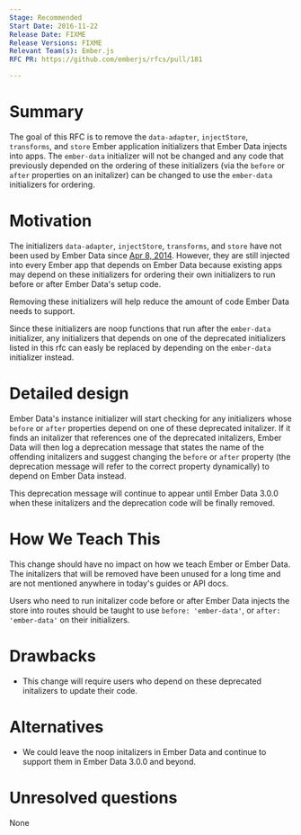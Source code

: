 ```yaml
---
Stage: Recommended
Start Date: 2016-11-22
Release Date: FIXME
Release Versions: FIXME
Relevant Team(s): Ember.js
RFC PR: https://github.com/emberjs/rfcs/pull/181

---
```


# Summary

The goal of this RFC is to remove the `data-adapter`, `injectStore`,
`transforms`, and `store` Ember application initializers that Ember Data injects
into apps.  The `ember-data` initializer will not be changed and any code
that previously depended on the ordering of these initializers (via
the `before` or `after` properties on an initalizer) can be
changed to use the `ember-data` initializers for ordering.

# Motivation

The initializers `data-adapter`, `injectStore`, `transforms`, and
`store` have not been used by Ember Data since
[Apr 8, 2014](https://github.com/emberjs/data/commit/d25e23f622a3677b8372db535b2ab824ad306a16). However,
they are still injected into every Ember app that depends on Ember
Data because existing apps may depend on these initializers
for ordering their own initializers to run before or after Ember
Data's setup code.

Removing these initializers will help reduce the amount of code Ember
Data needs to support.

Since these initializers are noop functions that run after the
`ember-data` initializer, any initializers that depends on one of the
deprecated initializers listed in this rfc can easly be replaced by
depending on the `ember-data` initializer instead.

# Detailed design

Ember Data's instance initializer will start checking for any
initializers whose `before` or `after` properties depend on one of
these deprecated initalizer. If it finds an initalizer that references
one of the deprecated initalizers, Ember Data will then log a
deprecation message that states the name of the offending initalizers
and suggest changing the `before` or `after` property (the deprecation
message will refer to the correct property dynamically) to depend on
Ember Data instead.

This deprecation message will continue to appear until Ember Data
3.0.0 when these initalizers and the deprecation code will be finally
removed.


# How We Teach This

This change should have no impact on how we teach Ember or Ember
Data. The initalizers that will be removed have been unused for a long
time and are not mentioned anywhere in today's guides or API docs.

Users who need to run initalizer code before or after Ember Data
injects the store into routes should be taught to use `before:
'ember-data'`, or `after: 'ember-data'` on their initializers.

# Drawbacks

- This change will require users who depend on these deprecated initalizers to update their code.

# Alternatives

- We could leave the noop initalizers in Ember Data and continue to support them in Ember Data 3.0.0 and beyond.

# Unresolved questions

None
